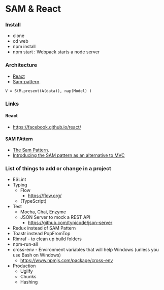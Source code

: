 # SAM & React 

### Install

* clone
* cd web
* npm install
* npm start : Webpack starts a node server 


### Architecture

* [React](https://facebook.github.io/react/)
* [Sam-pattern](http://sam.js.org/).

`V = S(M.present(A(data)), nap(Model) )`

### Links

#### React
* https://facebook.github.io/react/

#### SAM PAttern
* [The Sam Pattern](http://sam.js.org/).
* [Introducing the SAM pattern as an alternative to MVC](http://www.ebpml.org/blog15/2016/01/introducing-the-sam-pattern-as-an-alternative-to-mvc/)

### List of things to add or change in a project
* ESLint
* Typing
    * Flow
        * https://flow.org/
    * (TypeScript)
* Test
    * Mocha, Chai, Enzyme
    * JSON Server to mock a REST API
        * https://github.com/typicode/json-server
* Redux instead of SAM Pattern
* Toastr instead PopFromTop
* Rimraf - to clean up build folders
* npm-run-all
* cross-env - Environment variables that will help Windows (unless you use Bash on Windows)
    * https://www.npmjs.com/package/cross-env
* Production
    * Uglify
    * Chunks
    * Hashing


